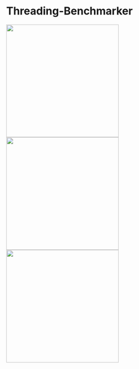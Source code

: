 # Threading-Benchmarker

<img src="demo/GUI.png?raw=true" height="300">
<img src="demo/WindowVsTime.png?raw=true" height="300">
<img src="demo/ThreadsVsTime.png?raw=true" height="300">